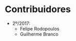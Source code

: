 Contribuidores
============================================
* 2º/2017:
  * Felipe Rodopoulos
  * Guilherme Branco
